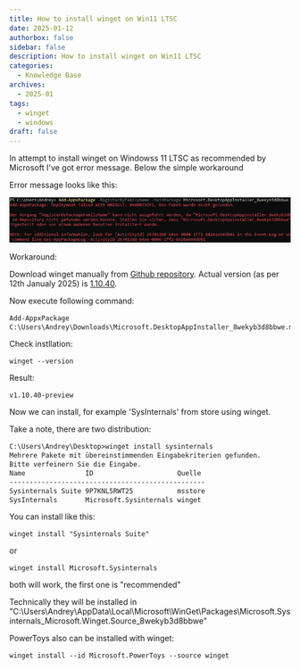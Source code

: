 ```yaml
---
title: How to install winget on Win11 LTSC
date: 2025-01-12
authorbox: false
sidebar: false
description: How to install winget on Win11 LTSC
categories:
  - Knowledge Base
archives:
  - 2025-01
tags:
  - winget
  - windows
draft: false
---
```

In attempt to install winget on Windowss 11 LTSC as recommended by Microsoft I've got error message. Below the simple workaround
<!--more-->

Error message looks like this:

![image-20250112075145685](assets/image-20250112075145685.png)

Workaround:

Download winget manually from [Github repository](https://github.com/microsoft/winget-cli/releases). Actual version (as per 12th Janualy 2025) is [1.10.40](https://github.com/microsoft/winget-cli/releases/download/v1.10.40-preview/Microsoft.DesktopAppInstaller_8wekyb3d8bbwe.msixbundle).

Now execute following command:

```
Add-AppxPackage C:\Users\Andrey\Downloads\Microsoft.DesktopAppInstaller_8wekyb3d8bbwe.msixbundle
```

Check instllation:

```
winget --version
```

Result:

```
v1.10.40-preview
```

Now we can install, for example 'SysInternals' from store using winget.

Take a note, there are two distribution:

```
C:\Users\Andrey\Desktop>winget install sysinternals
Mehrere Pakete mit übereinstimmenden Eingabekriterien gefunden.
Bitte verfeinern Sie die Eingabe.
Name               ID                     Quelle
-------------------------------------------------
Sysinternals Suite 9P7KNL5RWT25           msstore
SysInternals       Microsoft.Sysinternals winget
```

You can install like this:

```
winget install "Sysinternals Suite"
```

or

```
winget install Microsoft.Sysinternals
```

both will work, the first one is "recommended"

Technically they will be installed in "C:\Users\Andrey\AppData\Local\Microsoft\WinGet\Packages\Microsoft.Sysinternals_Microsoft.Winget.Source_8wekyb3d8bbwe"

PowerToys also can be installed with winget:

```
winget install --id Microsoft.PowerToys --source winget
```

